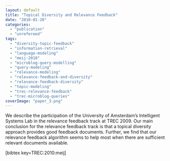```yaml
---
layout: default
title: "Topical Diversity and Relevance Feedback"
date: "2010-01-20"
categories:
  - "publication"
  - "unrefereed"
tags:
  - "diversity-topic-feedback"
  - "information-retrieval"
  - "language-modeling"
  - "meij-2010"
  - "microblog-query-modelling"
  - "query-modeling"
  - "relevance-modeling"
  - "relevance-feedback-and-diversity"
  - "relevance-feedback-diversity"
  - "topic-modeling"
  - "trec-relevance-feedback"
  - "trec-microblog-queries"
coverImage: "paper_3.png"
---
```


We describe the participation of the University of Amsterdam’s Intelligent Systems Lab in the relevance feedback track at TREC 2009. Our main conclusion for the relevance feedback track is that a topical diversity approach provides good feedback documents. Further, we find that our relevance feedback algorithm seems to help most when there are sufficient relevant documents available.

\[bibtex key=TREC:2010:meij\]
